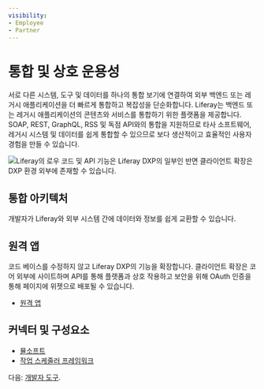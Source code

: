 ```yaml
---
visibility:
- Employee
- Partner
---
```

# 통합 및 상호 운용성

서로 다른 시스템, 도구 및 데이터를 하나의 통합 보기에 연결하여 외부 백엔드 또는 레거시 애플리케이션을 더 빠르게 통합하고 복잡성을 단순화합니다. Liferay는 백엔드 또는 레거시 애플리케이션의 콘텐츠와 서비스를 통합하기 위한 플랫폼을 제공합니다. SOAP, REST, GraphQL, RSS 및 독점 API와의 통합을 지원하므로 타사 소프트웨어, 레거시 시스템 및 데이터를 쉽게 통합할 수 있으므로 보다 생산적이고 효율적인 사용자 경험을 만들 수 있습니다.

![Liferay의 로우 코드 및 API 기능은 Liferay DXP의 일부인 반면 클라이언트 확장은 DXP 환경 외부에 존재할 수 있습니다.](./integration-and-interoperability/images/01.png)

## 통합 아키텍처

개발자가 Liferay와 외부 시스템 간에 데이터와 정보를 쉽게 교환할 수 있습니다.

## 원격 앱

코드 베이스를 수정하지 않고 Liferay DXP의 기능을 확장합니다. 클라이언트 확장은 코어 외부에 사이트하며 API를 통해 플랫폼과 상호 작용하고 보안을 위해 OAuth 인증을 통해 페이지에 위젯으로 배포될 수 있습니다.

* [원격 앱](https://learn.liferay.com/w/dxp/building-applications/client-extensions)

## 커넥터 및 구성요소

* [뮬소프트](https://learn.liferay.com/w/commerce/add-ons-and-connectors/mulesoft)
* [작업 스케줄러 프레임워크](https://learn.liferay.com/w/dxp/building-applications/core-frameworks/job-scheduler-framework)

다음: [개발자 도구](./developer-tooling.md).
